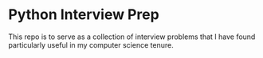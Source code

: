 # Python Interview Prep
This repo is to serve as a collection of interview problems that I have found particularly useful in my computer science tenure.